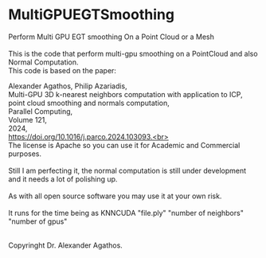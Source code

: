 # MultiGPUEGTSmoothing
Perform Multi GPU EGT smoothing On a Point Cloud or a Mesh<br><br>
This is the code that perform multi-gpu smoothing on a PointCloud and also Normal Computation.<br>
This code is based on the paper:

Alexander Agathos, Philip Azariadis,<br>
Multi-GPU 3D k-nearest neighbors computation with application to ICP, point cloud smoothing and normals computation,<br>
Parallel Computing,<br>
Volume 121,<br>
2024,<br>
https://doi.org/10.1016/j.parco.2024.103093.<br><br>
The license is Apache so you can use it for Academic and Commercial purposes.<br><br>
Still I am perfecting it, the normal computation is still under development and it needs a lot of polishing up.<br><br>
As with all open source software you may use it at your own risk.<br><br>
It runs for the time being as KNNCUDA "file.ply" "number of neighbors" "number of gpus"<br><br>  

Copyringht Dr. Alexander Agathos.



